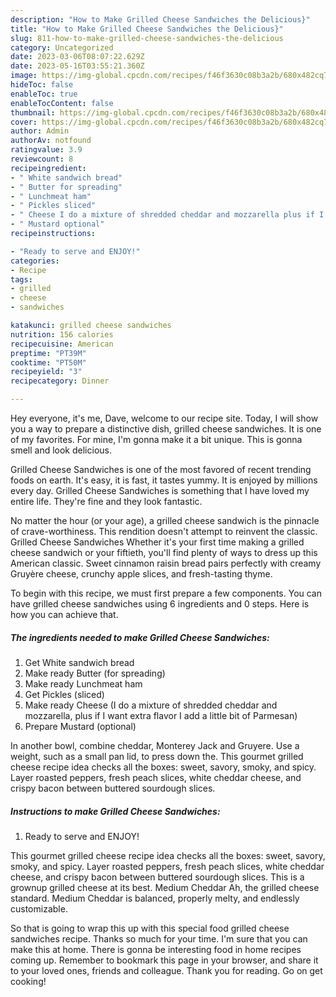 ```yaml
---
description: "How to Make Grilled Cheese Sandwiches the Delicious}"
title: "How to Make Grilled Cheese Sandwiches the Delicious}"
slug: 811-how-to-make-grilled-cheese-sandwiches-the-delicious
category: Uncategorized
date: 2023-03-06T08:07:22.629Z
date: 2023-05-16T03:55:21.360Z
image: https://img-global.cpcdn.com/recipes/f46f3630c08b3a2b/680x482cq70/grilled-cheese-sandwiches-recipe-main-photo.jpg
hideToc: false
enableToc: true
enableTocContent: false
thumbnail: https://img-global.cpcdn.com/recipes/f46f3630c08b3a2b/680x482cq70/grilled-cheese-sandwiches-recipe-main-photo.jpg
cover: https://img-global.cpcdn.com/recipes/f46f3630c08b3a2b/680x482cq70/grilled-cheese-sandwiches-recipe-main-photo.jpg
author: Admin
authorAv: notfound
ratingvalue: 3.9
reviewcount: 8
recipeingredient:
- " White sandwich bread"
- " Butter for spreading"
- " Lunchmeat ham"
- " Pickles sliced"
- " Cheese I do a mixture of shredded cheddar and mozzarella plus if I want extra flavor I add a little bit of Parmesan"
- " Mustard optional"
recipeinstructions:

- "Ready to serve and ENJOY!"
categories:
- Recipe
tags:
- grilled
- cheese
- sandwiches

katakunci: grilled cheese sandwiches 
nutrition: 156 calories
recipecuisine: American
preptime: "PT39M"
cooktime: "PT50M"
recipeyield: "3"
recipecategory: Dinner

---
```



Hey everyone, it's me, Dave, welcome to our recipe site. Today, I will show you a way to prepare a distinctive dish, grilled cheese sandwiches. It is one of my favorites. For mine, I'm gonna make it a bit unique. This is gonna smell and look delicious.

Grilled Cheese Sandwiches is one of the most favored of recent trending foods on earth. It's easy, it is fast, it tastes yummy. It is enjoyed by millions every day. Grilled Cheese Sandwiches is something that I have loved my entire life. They're fine and they look fantastic.

No matter the hour (or your age), a grilled cheese sandwich is the pinnacle of crave-worthiness. This rendition doesn&#39;t attempt to reinvent the classic. Grilled Cheese Sandwiches Whether it&#39;s your first time making a grilled cheese sandwich or your fiftieth, you&#39;ll find plenty of ways to dress up this American classic. Sweet cinnamon raisin bread pairs perfectly with creamy Gruyère cheese, crunchy apple slices, and fresh-tasting thyme.


To begin with this recipe, we must first prepare a few components. You can have grilled cheese sandwiches using 6 ingredients and 0 steps. Here is how you can achieve that.

<!--inarticleads1-->

##### The ingredients needed to make Grilled Cheese Sandwiches:

1. Get  White sandwich bread
1. Make ready  Butter (for spreading)
1. Make ready  Lunchmeat ham
1. Get  Pickles (sliced)
1. Make ready  Cheese (I do a mixture of shredded cheddar and mozzarella, plus if I want extra flavor I add a little bit of Parmesan)
1. Prepare  Mustard (optional)


In another bowl, combine cheddar, Monterey Jack and Gruyere. Use a weight, such as a small pan lid, to press down the. This gourmet grilled cheese recipe idea checks all the boxes: sweet, savory, smoky, and spicy. Layer roasted peppers, fresh peach slices, white cheddar cheese, and crispy bacon between buttered sourdough slices. 

<!--inarticleads2-->

##### Instructions to make Grilled Cheese Sandwiches:


1. Ready to serve and ENJOY!

This gourmet grilled cheese recipe idea checks all the boxes: sweet, savory, smoky, and spicy. Layer roasted peppers, fresh peach slices, white cheddar cheese, and crispy bacon between buttered sourdough slices. This is a grownup grilled cheese at its best. Medium Cheddar Ah, the grilled cheese standard. Medium Cheddar is balanced, properly melty, and endlessly customizable. 

So that is going to wrap this up with this special food grilled cheese sandwiches recipe. Thanks so much for your time. I'm sure that you can make this at home. There is gonna be interesting food in home recipes coming up. Remember to bookmark this page in your browser, and share it to your loved ones, friends and colleague. Thank you for reading. Go on get cooking!
